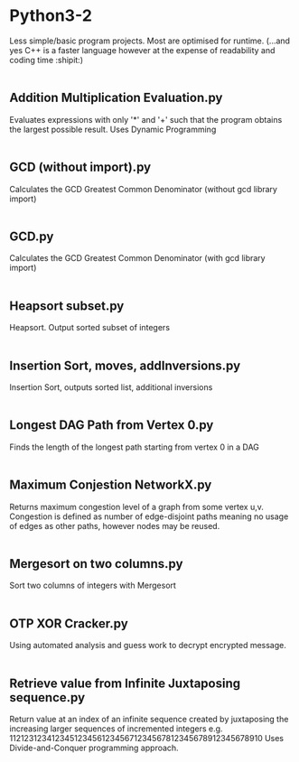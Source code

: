 # Python3-2
Less simple/basic program projects. Most are optimised for runtime. 
(...and yes C++ is a faster language however at the expense of readability and coding time :shipit:) <br /><br />
## Addition Multiplication Evaluation.py
Evaluates expressions with only '*' and '+' such that the program obtains the largest possible result.
Uses Dynamic Programming <br /><br />
## GCD (without import).py
Calculates the GCD Greatest Common Denominator (without gcd library import) <br /><br />
## GCD.py
Calculates the GCD Greatest Common Denominator (with gcd library import) <br /><br />
## Heapsort subset.py
Heapsort. Output sorted subset of integers <br /><br />
## Insertion Sort, moves, addInversions.py
Insertion Sort, outputs sorted list, additional inversions <br /><br />
## Longest DAG Path from Vertex 0.py
Finds the length of the longest path starting from vertex 0 in a DAG <br /><br />
## Maximum Conjestion NetworkX.py
Returns maximum congestion level of a graph from some vertex u,v.
Congestion is defined as number of edge-disjoint paths meaning 
no usage of edges as other paths, however nodes may be reused. <br /><br />
## Mergesort on two columns.py
Sort two columns of integers with Mergesort <br /><br />
## OTP XOR Cracker.py
Using automated analysis and guess work to decrypt encrypted message. <br /><br />
## Retrieve value from Infinite Juxtaposing sequence.py
Return value at an index of an infinite sequence created by 
juxtaposing the increasing larger sequences of incremented integers
e.g. 11212312341234512345612345671234567812345678912345678910
Uses Divide-and-Conquer programming approach.
